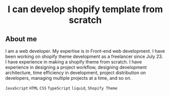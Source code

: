 <h1 align="center">I can develop shopify template from scratch</h1>

## __About me__
I am a web developer. My expertise is in Front-end web development. I have been working on shopify theme development as a freelancer since July 23. I have experience in making a shopify theme from scratch. I have experience in designing a project workflow, designing development architecture, time efficiency in development, project distribution on developers, managing multiple projects at a time, and so on.

`JavaScript` `HTML` `CSS` `TypeScript` `liquid`, `Shopify Theme`
